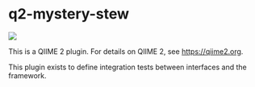 # q2-mystery-stew

![](https://github.com/qiime2/q2-mystery-stew/workflows/ci-dev/badge.svg)

This is a QIIME 2 plugin. For details on QIIME 2, see https://qiime2.org.

This plugin exists to define integration tests between interfaces and the
framework.

